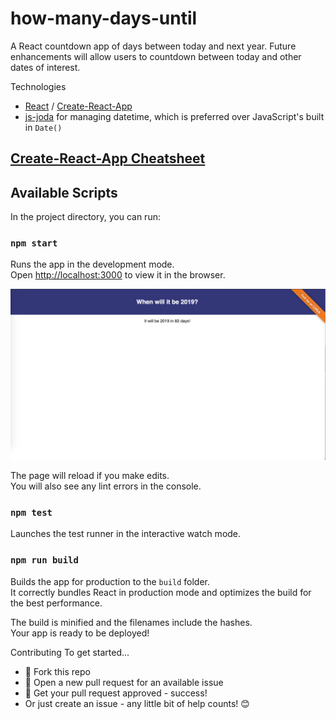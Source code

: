 # how-many-days-until

A React countdown app of days between today and next year. Future enhancements will allow users to countdown between today and other dates of interest.

Technologies
- [React](https://github.com/facebook/react) / [Create-React-App](https://github.com/facebook/create-react-app)
- [js-joda](https://js-joda.github.io/js-joda/cheat-sheet.html) for managing datetime, which is preferred over JavaScript's built in `Date()`

## [Create-React-App Cheatsheet](https://github.com/M0nica/how-many-days-until/blob/master/CHEATSHEET.md)

## Available Scripts

In the project directory, you can run:

### `npm start`

Runs the app in the development mode.<br>
Open [http://localhost:3000](http://localhost:3000) to view it in the browser.

![alt text](./cover/coverpage.png)

The page will reload if you make edits.<br>
You will also see any lint errors in the console.

### `npm test`

Launches the test runner in the interactive watch mode.<br>


### `npm run build`

Builds the app for production to the `build` folder.<br>
It correctly bundles React in production mode and optimizes the build for the best performance.

The build is minified and the filenames include the hashes.<br>
Your app is ready to be deployed!


Contributing
To get started...

- 🍴 Fork this repo
- 🔧 Open a new pull request for an available issue
- 🎉 Get your pull request approved - success!
- Or just create an issue - any little bit of help counts! 😊


